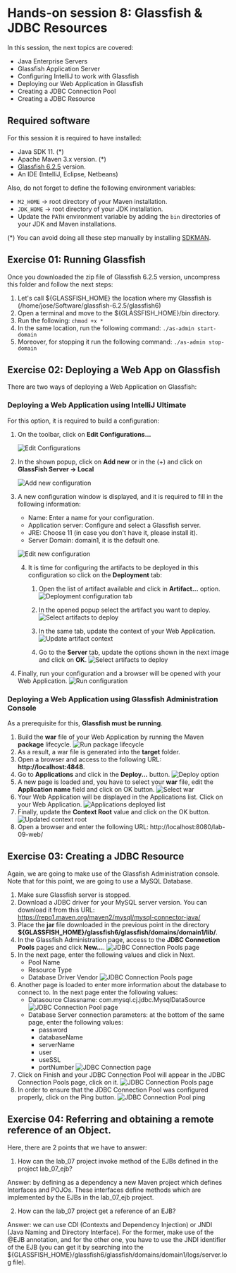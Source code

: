 
# Hands-on session 8: Glassfish & JDBC Resources

In this session, the next topics are covered:

- Java Enterprise Servers 
- Glassfish Application Server
- Configuring IntelliJ to work with Glassfish
- Deploying our Web Application in Glassfish
- Creating a JDBC Connection Pool
- Creating a JDBC Resource


## Required software

For this session it is required to have installed:

- Java SDK 11. (*)
- Apache Maven 3.x version. (*)
- [Glassfish 6.2.5](https://www.eclipse.org/downloads/download.php?file=/ee4j/glassfish/glassfish-6.2.5.zip) version.
- An IDE (IntelliJ, Eclipse, Netbeans)

Also, do not forget to define the following environment variables:

- `M2_HOME` -> root directory of your Maven installation.
- `JDK_HOME` -> root directory of your JDK installation.
- Update the `PATH` environment variable by adding the `bin` directories of your JDK and Maven installations.

(*) You can avoid doing all these step manually by installing
[SDKMAN](https://sdkman.io/).


## Exercise 01: Running Glassfish

Once you downloaded the zip file of Glassfish 6.2.5 version, uncompress this folder and follow the next steps:

1. Let's call ${GLASSFISH_HOME} the location where my Glassfish is (/home/jose/Software/glassfish-6.2.5/glassfish6)
2. Open a terminal and move to the ${GLASSFISH_HOME}/bin directory. 
3. Run the following: `chmod +x *`
4. In the same location, run the following command: `./as-admin start-domain`
5. Moreover, for stopping it run the following command: `./as-admin stop-domain`

## Exercise 02: Deploying a Web App on Glassfish

There are two ways of deploying a Web Application on Glassfish:

### Deploying a Web Application using IntelliJ Ultimate

For this option, it is required to build a configuration:

1. On the toolbar, click on **Edit Configurations...**

   ![Edit Configurations](images/e2_p1_configuration.png "Edit Configurations")

2. In the shown popup, click on **Add new** or in the (+) and click on **GlassFish Server -> Local**

   ![Add new configuration](images/e2_p1_new_configuration.png "Add new configuration")

3. A new configuration window is displayed, and it is required to fill in the following information:
   - Name: Enter a name for your configuration.
   - Application server: Configure and select a Glassfish server.
   - JRE: Choose 11 (in case you don't have it, please install it).
   - Server Domain: domain1, it is the default one.

   ![Edit new configuration](images/e2_p1_step1_configuration.png "Edit new configuration")

   4. It is time for configuring the artifacts to be deployed in this configuration so click on the **Deployment** tab:

      1. Open the list of artifact available and click in **Artifact...** option.
      ![Deployment configuration tab](images/e2_p1_step2_configuration.png "Deployment configuration tab")
   
      2. In the opened popup select the artifact you want to deploy.
      ![Select artifacts to deploy](images/e2_p1_step2_configuration_artifact_selection.png "Select artifacts to deploy")
   
      3. In the same tab, update the context of your Web Application.
      ![Update artifact context](images/e2_p1_step2_configuration_custom_context.png "Update artifact context")
   
      4. Go to the **Server** tab, update the options shown in the next image and click on **OK**.
      ![Select artifacts to deploy](images/e2_p1_step3.png "Select artifacts to deploy")

5. Finally, run your configuration and a browser will be opened with your Web Application.
   ![Run configuration](images/e2_p1_step4.png "Run configuration")


### Deploying a Web Application using Glassfish Administration Console

As a prerequisite for this, **Glassfish must be running**. 

1. Build the **war** file of your Web Application by running the Maven **package** lifecycle.
![Run package lifecycle](images/e2_p2_war_generation.png "Run package lifecycle")
2. As a result, a war file is generated into the **target** folder.
3. Open a browser and access to the following URL: **http://localhost:4848**.
4. Go to **Applications** and click in the **Deploy...** button.
![Deploy option](images/e2_p2_deploy_application.png "Deploy option")
5. A new page is loaded and, you have to select your **war** file, edit the **Application name** field and click on OK button.
![Select war](images/e2_p2_upload_war.png "Select war")
6. Your Web Application will be displayed in the Applications list. Click on your Web Application.
![Applications deployed list](images/e2_p2_list_apps.png "Applications deployed list")
7. Finally, update the **Context Root** value and click on the OK button.
![Updated context root](images/e2_p2_update_context.png "Updated context root")
8. Open a browser and enter the following URL: http://localhost:8080/lab-09-web/

## Exercise 03: Creating a JDBC Resource

Again, we are going to make use of the Glassfish Administration console. Note that for this point, we are going to use a MySQL Database.

1. Make sure Glassfish server is stopped.
2. Download a JDBC driver for your MySQL server version. You can download it from this URL: https://repo1.maven.org/maven2/mysql/mysql-connector-java/
3. Place the **jar** file downloaded in the previous point in the directory **${GLASSFISH_HOME}/glassfish6/glassfish/domains/domain1/lib/**.
4. In the Glassfish Administration page, access to the **JDBC Connection Pools** pages and click **New...**.
   ![JDBC Connection Pools page](images/e2_p3_jdbc_connection_pools.png "JDBC Connection Pools page")   
5. In the next page, enter the following values and click in Next.
   - Pool Name
   - Resource Type
   - Database Driver Vendor
   ![JDBC Connection Pools page](images/e2_p3_new_jdbc_pool_step1.png "JDBC Connection Pools page")
6. Another page is loaded to enter more information about the database to connect to. In the next page enter the following values:
   - Datasource Classname: com.mysql.cj.jdbc.MysqlDataSource
      ![JDBC Connection Pool page](images/e2_p3_new_jdbc_pool_step2.1.png "JDBC Connection Pool page")
   - Database Server connection parameters: at the bottom of the same page, enter the following values:
     * password
     * databaseName
     * serverName
     * user
     * useSSL
     * portNumber
     ![JDBC Connection page](images/e2_p3_new_jdbc_pool_step2.2.png "JDBC Connection page")
7. Click on Finish and your JDBC Connection Pool will appear in the JDBC Connection Pools page, click on it.
   ![JDBC Connection Pools page](images/e2_p3_new_jdbc_pool_step2.3.png "JDBC Connection Pools page")
8. In order to ensure that the JDBC Connection Pool was configured properly, click on the Ping button.
   ![JDBC Connection Pool ping](images/e2_p3_new_jdbc_pool_step2.4.png "JDBC Connection Pool ping")

## Exercise 04: Referring and obtaining a remote reference of an Object.

Here, there are 2 points that we have to answer:

1. How can the lab_07 project invoke method of the EJBs defined in the project lab_07_ejb?

Answer: by defining as a dependency a new Maven project which defines Interfaces and POJOs. These interfaces define methods which are implemented by the EJBs in the lab_07_ejb project.

2. How can the lab_07 project get a reference of an EJB?

Answer: we can use CDI (Contexts and Dependency Injection) or JNDI (Java Naming and Directory Interface). For the former, make use of the @EJB annotation, and for the other one, you have to use the JNDI identifier of the EJB (you can get it by searching into the ${GLASSFISH_HOME}/glassfish6/glassfish/domains/domain1/logs/server.log file).